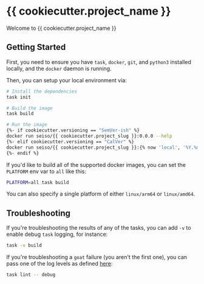 # {{ cookiecutter.project_name }}

Welcome to {{ cookiecutter.project_name }}

## Getting Started

First, you need to ensure you have `task`, `docker`, `git`, and `python3` installed locally, and the `docker` daemon is running.

Then, you can setup your local environment via:

```bash
# Install the dependencies
task init

# Build the image
task build

# Run the image
{%- if cookiecutter.versioning == "SemVer-ish" %}
docker run seiso/{{ cookiecutter.project_slug }}:0.0.0 --help
{%- elif cookiecutter.versioning == "CalVer" %}
docker run seiso/{{ cookiecutter.project_slug }}:{% now 'local', '%Y.%m.00' %} --help
{%- endif %}
```

If you'd like to build all of the supported docker images, you can set the `PLATFORM` env var to `all` like this:

```bash
PLATFORM=all task build
```

You can also specify a single platform of either `linux/arm64` or `linux/amd64`.

## Troubleshooting

If you're troubleshooting the results of any of the tasks, you can add `-v` to enable debug `task` logging, for instance:

```bash
task -v build
```

If you're troubleshooting a `goat` failure (you aren't the first one), you can pass one of the log levels as defined
[here](https://github.com/SeisoLLC/goat#debugging):

```bash
task lint -- debug
```
